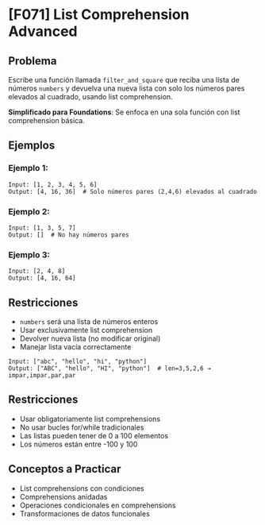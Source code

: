 # [F071] List Comprehension Advanced

## Problema

Escribe una función llamada `filter_and_square` que reciba una lista de números `numbers` y devuelva una nueva lista con solo los números pares elevados al cuadrado, usando list comprehension.

**Simplificado para Foundations**: Se enfoca en una sola función con list comprehension básica.

## Ejemplos

### Ejemplo 1:
```
Input: [1, 2, 3, 4, 5, 6]
Output: [4, 16, 36]  # Solo números pares (2,4,6) elevados al cuadrado
```

### Ejemplo 2:
```
Input: [1, 3, 5, 7]
Output: []  # No hay números pares
```

### Ejemplo 3:
```
Input: [2, 4, 8]
Output: [4, 16, 64]
```

## Restricciones

- `numbers` será una lista de números enteros
- Usar exclusivamente list comprehension
- Devolver nueva lista (no modificar original)
- Manejar lista vacía correctamente
```
Input: ["abc", "hello", "hi", "python"]
Output: ["ABC", "hello", "HI", "python"]  # len=3,5,2,6 → impar,impar,par,par
```

## Restricciones
- Usar obligatoriamente list comprehensions
- No usar bucles for/while tradicionales
- Las listas pueden tener de 0 a 100 elementos
- Los números están entre -100 y 100

## Conceptos a Practicar
- List comprehensions con condiciones
- Comprehensions anidadas
- Operaciones condicionales en comprehensions
- Transformaciones de datos funcionales
